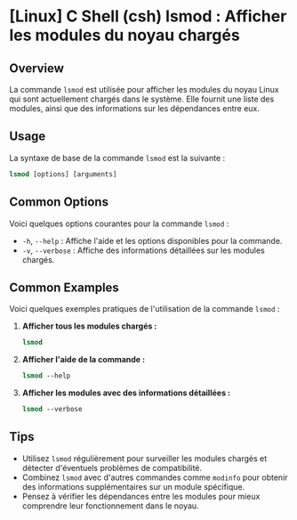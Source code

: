 # [Linux] C Shell (csh) lsmod : Afficher les modules du noyau chargés

## Overview
La commande `lsmod` est utilisée pour afficher les modules du noyau Linux qui sont actuellement chargés dans le système. Elle fournit une liste des modules, ainsi que des informations sur les dépendances entre eux.

## Usage
La syntaxe de base de la commande `lsmod` est la suivante :

```csh
lsmod [options] [arguments]
```

## Common Options
Voici quelques options courantes pour la commande `lsmod` :

- `-h`, `--help` : Affiche l'aide et les options disponibles pour la commande.
- `-v`, `--verbose` : Affiche des informations détaillées sur les modules chargés.

## Common Examples
Voici quelques exemples pratiques de l'utilisation de la commande `lsmod` :

1. **Afficher tous les modules chargés :**

   ```csh
   lsmod
   ```

2. **Afficher l'aide de la commande :**

   ```csh
   lsmod --help
   ```

3. **Afficher les modules avec des informations détaillées :**

   ```csh
   lsmod --verbose
   ```

## Tips
- Utilisez `lsmod` régulièrement pour surveiller les modules chargés et détecter d'éventuels problèmes de compatibilité.
- Combinez `lsmod` avec d'autres commandes comme `modinfo` pour obtenir des informations supplémentaires sur un module spécifique.
- Pensez à vérifier les dépendances entre les modules pour mieux comprendre leur fonctionnement dans le noyau.